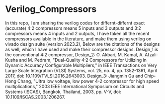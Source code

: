 # Verilog_Compressors
In this repo, I am sharing the verilog codes for differnt-differnt exact (accurate) 4:2 compressors means 5 inputs and 3 outputs and 3:2 compressors means 4 inputs and 2 outputs,
I have taken all the recent compressors available in the literature, and make them using verilog on vivado design suite (version 2023.2), 
Below are the citations of the designs as well, which I have used and make their compressor designs.
Design_1 is the conventional 4:2 compressor,
Design_2: O. Akbari, M. Kamal, A. Afzali-Kusha and M. Pedram, "Dual-Quality 4:2 Compressors for Utilizing in Dynamic Accuracy Configurable Multipliers," in IEEE Transactions on Very Large Scale Integration (VLSI) Systems, vol. 25, no. 4, pp. 1352-1361, April 2017, doi: 10.1109/TVLSI.2016.2643003.
Design_3: Jiangmin Gu and Chip-Hong Chang, "Ultra low voltage, low power 4-2 compressor for high speed multiplications," 2003 IEEE International Symposium on Circuits and Systems (ISCAS), Bangkok, Thailand, 2003, pp. V-V, doi: 10.1109/ISCAS.2003.1206267.
